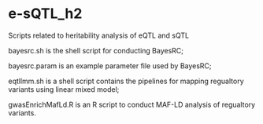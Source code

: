 # e-sQTL_h2
Scripts related to heritability analysis of eQTL and sQTL

bayesrc.sh is the shell script for conducting BayesRC;

bayesrc.param is an example parameter file used by BayesRC;

eqtllmm.sh is a shell script contains the pipelines for mapping regualtory variants using linear mixed model;

gwasEnrichMafLd.R is an R script to conduct MAF-LD analysis of regualtory variants.
